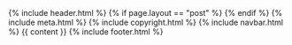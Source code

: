 <!doctype html>
<html lang="en">
    <title>{% if page.title %}{{ page.title }} – {% endif %}{{ site.title }}</title>
    {% include header.html %}
    {% if page.layout == "post" %}
        <link rel="stylesheet" href="/css/post.css?v=0.4">
    {% endif %}
    {% include meta.html %}
    <body>
        {% include copyright.html %}
        {% include navbar.html %}
        {{ content }}
    </body>
    {% include footer.html %}
</html>